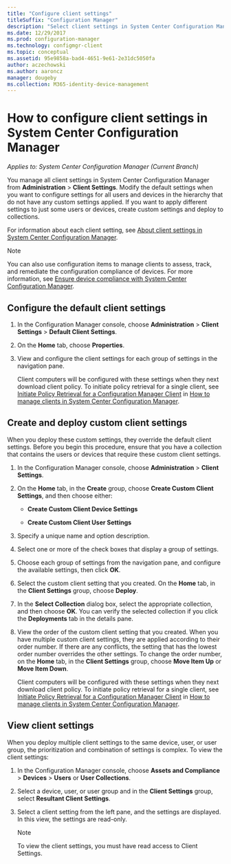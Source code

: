 ```yaml
---
title: "Configure client settings"
titleSuffix: "Configuration Manager"
description: "Select client settings in System Center Configuration Manager."
ms.date: 12/29/2017
ms.prod: configuration-manager
ms.technology: configmgr-client
ms.topic: conceptual
ms.assetid: 95e9858a-bad4-4651-9e61-2e31dc5050fa
author: aczechowski
ms.author: aaroncz
manager: dougeby
ms.collection: M365-identity-device-management
---
```

# How to configure client settings in System Center Configuration Manager

*Applies to: System Center Configuration Manager (Current Branch)*

You manage all client settings in System Center Configuration Manager from  **Administration** > **Client Settings**. Modify the default settings when you want to configure settings for all users and devices in the hierarchy that do not have any custom settings applied. If you want to apply different settings to just some users or devices, create custom settings and deploy to collections.  

For information about each client setting, see [About client settings in System Center Configuration Manager](../../../core/clients/deploy/about-client-settings.md).

> [!NOTE]  
>  You can also use configuration items to manage clients to assess, track, and remediate the configuration compliance of devices. For more information, see [Ensure device compliance with System Center Configuration Manager](../../../compliance/understand/ensure-device-compliance.md).  

##  Configure the default client settings    

1. In the Configuration Manager console, choose **Administration** > **Client Settings** > **Default Client Settings**.  

2. On the **Home** tab, choose **Properties**.  

3. View and configure the client settings for each group of settings in the navigation pane.  

   Client computers will be configured with these settings when they next download client policy. To initiate policy retrieval for a single client, see [Initiate Policy Retrieval for a Configuration Manager Client](../../../core/clients/manage/manage-clients.md#BKMK_PolicyRetrieval) in [How to manage clients in System Center Configuration Manager](../../../core/clients/manage/manage-clients.md).  

##  Create and deploy custom client settings  
When you deploy these custom settings, they override the default client settings. Before you begin this procedure, ensure that you have a collection that contains the users or devices that require these custom client settings.  

1. In the Configuration Manager console, choose **Administration** > **Client Settings**.  

2. On the **Home** tab, in the **Create** group, choose **Create Custom Client Settings**, and then choose either:  

   -   **Create Custom Client Device Settings**  

   -   **Create Custom Client User Settings**  

3. Specify a unique name and option description.  

4. Select one or more of the check boxes that display a group of settings.  

5. Choose each group of  settings from the navigation pane, and configure the available settings, then click **OK**.   

6. Select the custom client setting that you created. On the **Home** tab, in the **Client Settings** group, choose **Deploy**.  

7. In the **Select Collection** dialog box, select the appropriate collection, and then choose **OK**. You can verify the selected collection if you click the **Deployments** tab in the details pane.  

8. View the order of the custom client setting that you created. When you have multiple custom client settings, they are applied according to their order number. If there are any conflicts, the setting that has the lowest order number overrides the other settings. To change the order number, on the **Home** tab, in the **Client Settings** group, choose **Move Item Up** or **Move Item Down**.  

   Client computers will be configured with these settings when they next download client policy. To initiate policy retrieval for a single client, see [Initiate Policy Retrieval for a Configuration Manager Client](../../../core/clients/manage/manage-clients.md#BKMK_PolicyRetrieval) in [How to manage clients in System Center Configuration Manager](../../../core/clients/manage/manage-clients.md).  



##  View client settings  
 When you deploy multiple client settings to the same device, user, or user group, the prioritization and combination of settings is complex. To view the client settings:  

1.  In the Configuration Manager console, choose **Assets and Compliance** > **Devices** > **Users** or **User Collections**.  

3.  Select a device, user, or user group and in the **Client Settings** group, select **Resultant Client Settings**.  

4.  Select a client setting from the left pane, and the settings are displayed. In this view, the settings are read-only. 

    > [!NOTE]  
    >  To view the client settings, you must have read access to Client Settings.  

    
